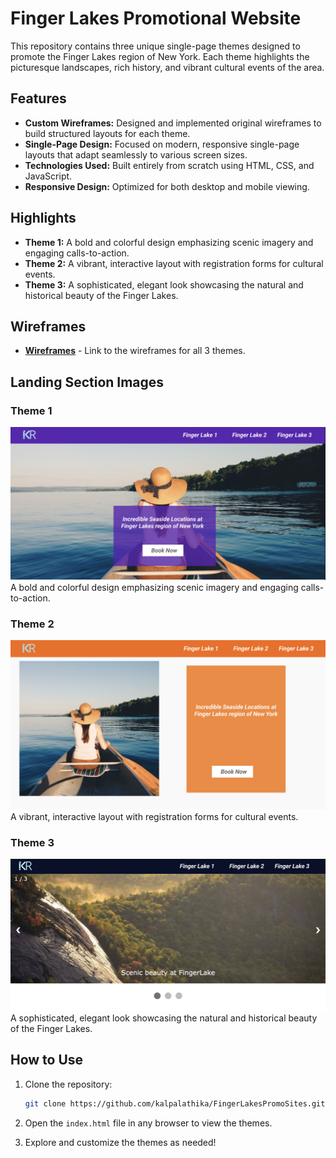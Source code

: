 # Finger Lakes Promotional Website

This repository contains three unique single-page themes designed to promote the Finger Lakes region of New York. Each theme highlights the picturesque landscapes, rich history, and vibrant cultural events of the area.

## Features

- **Custom Wireframes:** Designed and implemented original wireframes to build structured layouts for each theme.
- **Single-Page Design:** Focused on modern, responsive single-page layouts that adapt seamlessly to various screen sizes.
- **Technologies Used:** Built entirely from scratch using HTML, CSS, and JavaScript.
- **Responsive Design:** Optimized for both desktop and mobile viewing.

## Highlights

- **Theme 1:** A bold and colorful design emphasizing scenic imagery and engaging calls-to-action.
- **Theme 2:** A vibrant, interactive layout with registration forms for cultural events.
- **Theme 3:** A sophisticated, elegant look showcasing the natural and historical beauty of the Finger Lakes.

## Wireframes

- [**Wireframes**](https://www.figma.com/design/oaOkyM9VTU6AMu89730JYs/Final-Practicals?node-id=0-1&t=FWHurjkycqkfa69Y-1) - Link to the wireframes for all 3 themes.

## Landing Section Images

### Theme 1
![Theme 1 Landing Section](images/Theme1.png)  
A bold and colorful design emphasizing scenic imagery and engaging calls-to-action.

### Theme 2
![Theme 2 Landing Section](images/Theme2.png)  
A vibrant, interactive layout with registration forms for cultural events.

### Theme 3
![Theme 3 Landing Section](images/Theme3.png)  
A sophisticated, elegant look showcasing the natural and historical beauty of the Finger Lakes.
## How to Use

1. Clone the repository:

    ```bash
    git clone https://github.com/kalpalathika/FingerLakesPromoSites.git
    ```

2. Open the `index.html` file in any browser to view the themes.

3. Explore and customize the themes as needed!
